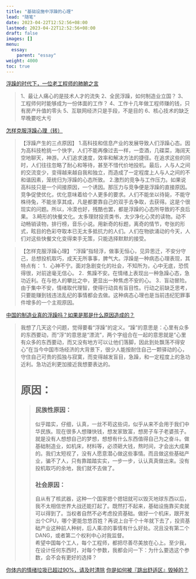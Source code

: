 ```yaml
---
title: "基础设施中浮躁的心理"
lead: "随笔"
date: 2023-04-22T12:52:56+08:00
lastmod: 2023-04-22T12:52:56+08:00
draft: false
images: []
menu:
  essay:
    parent: "essay"
weight: 4000
toc: true
---
```


[浮躁的时代下，一位老工程师的肺腑之言](http://wemedia.ifeng.com/78636552/wemedia.shtml)
> 1、最让人痛心的是技术人才的流失
2、全民浮躁，如何制造业立国？
3、工程师何时能够成为一份体面的工作？
4、工作十几年做工程师赚的钱，只有房产升值的零头
5、互联网经济只是手段，不是目的
6、核心技术的缺乏早晚要吃大亏

[怎样克服浮躁心理（转）](https://www.douban.com/group/topic/3946203/)

>【浮躁产生的三点原因】
1.高科技和信息产业的发展导致人们浮躁心态。因为高科技枪挑一个快字，人们不能再像过去一样，一壶酒，几碟菜，海阔天空地聊天，神游。人们追求速度，效率和解决方法的捷径。在追求这些的同时，人们往往忽略了耐心和等待，甚至不惜代价地投机。最后，人与人之间的交流变少，变得越来越自我和独立，而造成了一定程度上人与人之间的不和谐因素，笼统归为浮躁的心态所致。
2.激烈的竞争与工作压力。如果说高科技只是一个间接原因，一个诱因。那压力与竞争便是浮躁的直接原因。竞争促使优化，优化意味着给个人更多的要求。人们不能坐以待毙，不能守株待兔，不能坐享其成，凡是都要靠自己的双手去争取，去获得。这是个很现实的问题。所以，冷漠也好，残酷也罢，都是浮躁的心态所导致的不良后果。
3.畸形的快餐文化。太多理财投资类书，太少净化心灵的读物。动不动畅销读物，排行榜，音乐小说。用新奇的标题，离奇的情节，夸张的形式，眩目的色彩夺取本已无太多抵抗力的人们。人们在物欲涌动的今天，人们对这些快餐文化变得束手无策，只能选择默默的接受。

>【怎样克服浮躁心理】
“浮躁”指轻浮，做事无恒心，见异思迁，不安分守己，总想投机取巧，成天无所事事，脾气大。浮躁是一种病态心理表现，其特点有：
1．心神不宁。面对急剧变化的社会，不知所为，心中无底，恐慌得很，对前途毫无信心。
2．焦躁不安。在情绪上表现出一种急躁心态，急功近利。在与他人的攀比之中，更显出一种焦虑不安的心。
3．盲动冒险。由于集中不安，情绪取代理智，使得行动具有盲目性。行动之前缺乏思考，只要能赚到钱违法乱纪的事情都会去做。这种病态心理也是当前违纪犯罪事件增多的一个主观原因。 

[中国的制造业真的浮躁吗？如果是那是什么原因造成的？](https://www.zhihu.com/question/24205746/answer/27130397)
> 我想了几天这个问题，觉得要看“浮躁”的定义。“躁”的意思是：心里有众多的东西要动，而“浮”的意思是“漂流”，两个字组合在一起的意思就是“心里有众多的东西要动，而又没有地方可以让他们落脚，因此到处飘荡不得安心”在当今中国市场经济的大背景下，很少人能按耐住自己一颗驿动的心，守住自己可贵的孤独与寂寞，而变得越发盲目，急躁，和一定程度上的急功近利。急功近利更加接近我想要表达的。<br>
> # 原因：
>> ### 民族性原因：
>> 似乎踏实，仔细，认真，一丝不苟这些词，似乎从来不会用于我们中华民族。现在很多人想赚快钱，想发家致富，想房子车子老婆孩子。就是没有人想想自己的梦想，想想有什么东西值得自己为之奋斗。做基础制造业，如机床，材料等，必须砸大钱，熬时间，才会出大成果的。我们太短视了，没有人愿意潜心做这些事情。而且做这些基础产业，骗不了人，只有靠踏踏实实，一步一步，认认真真做出来。没有投机取巧的余地，我们就不去做了。<br>
>> ### 社会原因：
>> 自从有了核武器，这种一个国家摁个摁钮就可以毁灭地球东西以后，我不太相信世界大战还能打起了。既然打不起来，基础设施靠买卖就可以得到了。当权者自然不必考虑投资基础。做好一个机床，跟开发出个CPU，哪个更能忽悠百姓？再说上台干个十年就下去了，投资基础产业这种前人种树，后人乘凉的事情有什么好处。况且没有第二个DANG，或者第二个权利中心对我监督。<br>
> 希望中国每个工人，每个工程师，都把尽善尽美放在心上。至少我，在设计任何东西时，对每个参数，我都会问一下：为什么要选这个参数，会不会有更好的选择？

[你体内的情绪垃圾已超过90%，请及时清除](http://www.sohu.com/a/273080425_491282)
[你是如何被『跳出舒适区』毁掉的？](https://www.sohu.com/a/117902788_491282)
